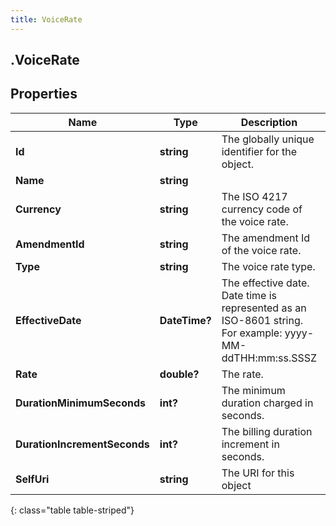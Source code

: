 ```yaml
---
title: VoiceRate
---
```

## .VoiceRate

## Properties

|Name | Type | Description | Notes|
|------------ | ------------- | ------------- | -------------|
| **Id** | **string** | The globally unique identifier for the object. | [optional] |
| **Name** | **string** |  | [optional] |
| **Currency** | **string** | The ISO 4217 currency code of the voice rate. | |
| **AmendmentId** | **string** | The amendment Id of the voice rate. | |
| **Type** | **string** | The voice rate type. | |
| **EffectiveDate** | **DateTime?** | The effective date. Date time is represented as an ISO-8601 string. For example: yyyy-MM-ddTHH:mm:ss.SSSZ | |
| **Rate** | **double?** | The rate. | |
| **DurationMinimumSeconds** | **int?** | The minimum duration charged in seconds. | |
| **DurationIncrementSeconds** | **int?** | The billing duration increment in seconds. | |
| **SelfUri** | **string** | The URI for this object | [optional] |
{: class="table table-striped"}


